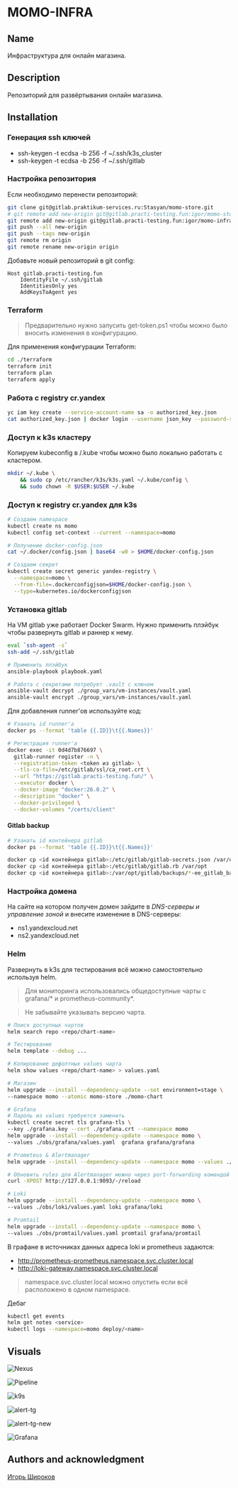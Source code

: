 # MOMO-INFRA

## Name

Инфраструктура для онлайн магазина.

## Description

Репозиторий для развёртывания онлайн магазина.

## Installation

### Генерация ssh ключей

- ssh-keygen -t ecdsa -b 256 -f ~/.ssh/k3s_cluster
- ssh-keygen -t ecdsa -b 256 -f ~/.ssh/gitlab

### Настройка репозитория

Если необходимо перенести репозиторий:

```bash
git clone git@gitlab.praktikum-services.ru:Stasyan/momo-store.git
# git remote add new-origin git@gitlab.practi-testing.fun:igor/momo-store.git
git remote add new-origin git@gitlab.practi-testing.fun:igor/momo-infra.git
git push --all new-origin
git push --tags new-origin
git remote rm origin
git remote rename new-origin origin
```

Добавьте новый репозиторий в git config:

```text
Host gitlab.practi-testing.fun
    IdentityFile ~/.ssh/gitlab
    IdentitiesOnly yes
    AddKeysToAgent yes
```

### Terraform

> Предварительно нужно запусить get-token.ps1 чтобы можно было вносить изменения в конфигурацию.

Для применения конфигурации Terraform:

```bash
cd ./terraform
terraform init
terraform plan
terraform apply
```

### Работа с registry **cr.yandex**

```bash
yc iam key create --service-account-name sa -o authorized_key.json
cat authorized_key.json | docker login --username json_key --password-stdin cr.yandex
```

### Доступ к k3s кластеру

Копируем kubeconfig в /.kube чтобы можно было локально работать с кластером.

```bash
mkdir ~/.kube \
    && sudo cp /etc/rancher/k3s/k3s.yaml ~/.kube/config \
    && sudo chown -R $USER:$USER ~/.kube
```

### Доступ к registry **cr.yandex** для k3s

```bash
# Создаем namespace
kubectl create ns momo
kubectl config set-context --current --namespace=momo

# Получение docker-config.json
cat ~/.docker/config.json | base64 -w0 > $HOME/docker-config.json 

# Создаем секрет
kubectl create secret generic yandex-registry \
  --namespace=momo \
  --from-file=.dockerconfigjson=$HOME/docker-config.json \
  --type=kubernetes.io/dockerconfigjson
```

### Установка gitlab

На VM gitlab уже работает Docker Swarm. Нужно применить плэйбук чтобы развернуть gitlab и раннер к нему.

```bash
eval `ssh-agent -s`
ssh-add ~/.ssh/gitlab

# Применить плэйбук
ansible-playbook playbook.yaml

# Работа с секретами потребует .vault с ключем
ansible-vault decrypt ./group_vars/vm-instances/vault.yaml
ansible-vault encrypt ./group_vars/vm-instances/vault.yaml
```

Для добавления runner'ов используйте код:

```bash
# Узанать id runner'а
docker ps --format 'table {{.ID}}\t{{.Names}}'

# Регистрация runner'а
docker exec -it 0d4d7b876697 \
  gitlab-runner register -n \
  --registration-token <token из gitlab> \
  --tls-ca-file=/etc/gitlab/ssl/ca_root.crt \
  --url "https://gitlab.practi-testing.fun/" \
  --executor docker \
  --docker-image "docker:26.0.2" \
  --description "docker" \
  --docker-privileged \
  --docker-volumes "/certs/client"
```

#### Gitlab backup

```bash
# Узанать id контейнера gitlab
docker ps --format 'table {{.ID}}\t{{.Names}}'

docker cp <id контейнера gitlab>:/etc/gitlab/gitlab-secrets.json /var/opt
docker cp <id контейнера gitlab>:/etc/gitlab/gitlab.rb /var/opt
docker cp <id контейнера gitlab>:/var/opt/gitlab/backups/*-ee_gitlab_backup.tar /var/opt
```

### Настройка домена

На сайте на котором получен домен зайдите в *DNS-серверы и управление зоной* и внесите изменение в DNS-серверы:

- ns1.yandexcloud.net
- ns2.yandexcloud.net

### Helm

Развернуть в k3s для тестирования всё можно самостоятельно используя helm.

> Для мониторинга использовались общедоступные чарты с grafana/* и prometheus-community*.

> Не забывайте указывать версию чарта.

```bash
# Поиск доступных чартов
helm search repo <repo/chart-name>

# Тестирование
helm template --debug ...

# Копирование дефолтных values чарта
helm show values <repo/chart-name> > values.yaml

# Магазин
helm upgrade --install --dependency-update --set environment=stage \
--namespace momo --atomic momo-store ./momo-chart

# Grafana
# Пароль из values требуется заменить
kubectl create secret tls grafana-tls \
--key ./grafana.key --cert ./grafana.crt --namespace momo
helm upgrade --install --dependency-update --namespace momo \
--values ./obs/grafana/values.yaml  grafana grafana/grafana

# Prometeus & Alertmanager
helm upgrade --install --dependency-update --namespace momo --values ./obs/prometheus/values.yaml  prometheus prometheus-community/prometheus

# Обновить rules для Alertmanager можно через port-forwarding командой
curl -XPOST http://127.0.0.1:9093/-/reload

# Loki
helm upgrade --install --dependency-update --namespace momo \
--values ./obs/loki/values.yaml loki grafana/loki

# Promtail
helm upgrade --install --dependency-update --namespace momo \
--values ./obs/promtail/values.yaml promtail grafana/promtail
```

В графане в источниках данных адреса loki и prometheus задаются:

- http://prometheus-prometheus.namespace.svc.cluster.local
- http://loki-gateway.namespace.svc.cluster.local

> namespace.svc.cluster.local можно опустить если всё расположено в одном namespace.

Дебаг

```bash
kubectl get events
helm get notes <service>
kubectl logs --namespace=momo deploy/<name>
```

## Visuals

![Nexus](nexus.png)

![Pipeline](pipeline.png)

![k9s](k9s.png)

![alert-tg](alert-tg.png)

![alert-tg-new](alert-tg-new.png)

![Grafana](grafana.png)

## Authors and acknowledgment

[Игорь Широков](https://github.com/SanYattsu)
